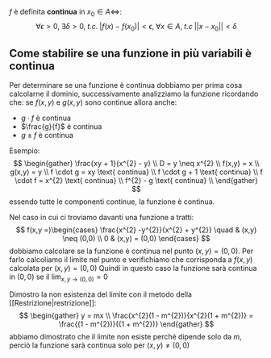 $f$ è definita **continua** in $x_0 \in A \iff$:
$$
\forall\epsilon > 0, \;\exists \delta >0, \; t.c. \; |f(x) - f(x_0)| < \epsilon, \; \forall x \in A, \; t.c \; ||x - x_0|| < \delta
$$
## Come stabilire se una funzione in più variabili è continua
Per determinare se una funzione è continua dobbiamo per prima cosa calcolarne il dominio, successivamente analizziamo la funzione ricordando che:
se $f(x,y)$ e $g(x,y)$ sono continue allora anche:
- $g \cdot f$ è continua
- $\frac{g}{f}$ è continua
- $g \pm f$ è continua

Esempio:
$$
\begin{gather}
\frac{xy + 1}{x^{2} - y} \\
D = y \neq x^{2} \\
f(x,y) = x \\
g(x,y) = y \\
f \cdot g = xy \text{ continua} \\
f \cdot g + 1 \text{ continua} \\
f \cdot f = x^{2} \text{ continua} \\
f^{2} - g \text{ continua} \\
\end{gather}
$$
essendo tutte le componenti continue, la funzione è continua.

Nel caso in cui ci troviamo davanti una funzione a tratti:
$$
f(x,y =)\begin{cases}
\frac{x^{2} -y^{2}}{x^{2} + y^{2}} \quad  & (x,y) \neq (0,0) \\
0  & (x,y) = (0,0)
\end{cases}
$$
dobbiamo calcolare se la funzione è continua nel punto $(x,y) = (0,0)$. 
Per farlo calcoliamo il limite nel punto e verifichiamo che corrisponda a $f(x,y)$ calcolata per $(x,y) = (0,0)$ 
Quindi in questo caso la funzione sarà continua in $(0,0)$ se il $\lim_{ x,y \to (0,0) } = 0$ 

Dimostro la non esistenza del limite con il metodo della [[Restrizione|restrizione]]:
$$
\begin{gather}
y = mx \\
\frac{x^{2}(1 - m^{2})}{x^{2}(1 + m^{2})} = \frac{(1 - m^{2})}{(1 + m^{2})}
\end{gather}
$$
abbiamo dimostrato che il limite non esiste perché dipende solo da $m$, perciò la funzione sarà continua solo per $(x,y) \neq (0,0)$
